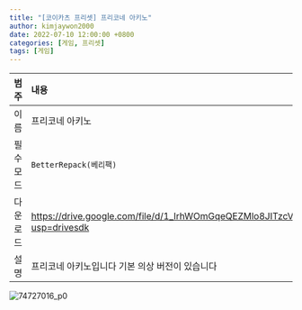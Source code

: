 ```yaml
---
title: "[코이카츠 프리셋] 프리코네 아키노"
author: kimjaywon2000
date: 2022-07-10 12:00:00 +0800
categories: [게임, 프리셋]
tags: [게임]
---
```


| 범주             | 내용            |
|:----------------|:---------------|
| 이름             | 프리코네 아키노 |
| 필수 모드         | `BetterRepack(베리팩)`       |
| 다운로드          | <https://drive.google.com/file/d/1_IrhWOmGqeQEZMlo8JITzcVDzl41jzDC/view?usp=drivesdk> |
| 설명             | 프리코네 아키노입니다 기본 의상 버전이 있습니다   |

![74727016_p0](https://user-images.githubusercontent.com/76558033/178136194-b5198d85-7139-4fb1-9043-3f88318809ec.png)
